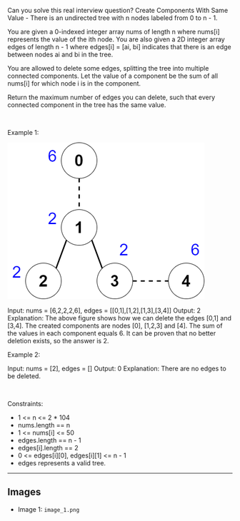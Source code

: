 Can you solve this real interview question? Create Components With Same Value - There is an undirected tree with n nodes labeled from 0 to n - 1.

You are given a 0-indexed integer array nums of length n where nums[i] represents the value of the ith node. You are also given a 2D integer array edges of length n - 1 where edges[i] = [ai, bi] indicates that there is an edge between nodes ai and bi in the tree.

You are allowed to delete some edges, splitting the tree into multiple connected components. Let the value of a component be the sum of all nums[i] for which node i is in the component.

Return the maximum number of edges you can delete, such that every connected component in the tree has the same value.

 

Example 1:

![Example 1](./image_1.png)


Input: nums = [6,2,2,2,6], edges = [[0,1],[1,2],[1,3],[3,4]] 
Output: 2 
Explanation: The above figure shows how we can delete the edges [0,1] and [3,4]. The created components are nodes [0], [1,2,3] and [4]. The sum of the values in each component equals 6. It can be proven that no better deletion exists, so the answer is 2.


Example 2:


Input: nums = [2], edges = []
Output: 0
Explanation: There are no edges to be deleted.


 

Constraints:

 * 1 <= n <= 2 * 104
 * nums.length == n
 * 1 <= nums[i] <= 50
 * edges.length == n - 1
 * edges[i].length == 2
 * 0 <= edges[i][0], edges[i][1] <= n - 1
 * edges represents a valid tree.

---

## Images

- Image 1: `image_1.png`
